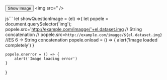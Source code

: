 <button onclick="showQuestionImage(this)" data-img="image-name.png">Show Image</button>
<img src=" />

js```
  let showQuestionImage = (el) =>{
    let popele = document.querySelector('img');
    popele.src='http://example.com/imagge/'+el.dataset.img // String concatenation
    // popele.src=`http://example.com/imagge/${el.dataset.img}` //ES 6 -> String concatenation
    popele.onload = () => {
        alert('Image loaded completely')
    }

    popele.onerror = () => {
        alert('Image loading error')
    }
    
}
```
